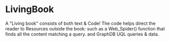 # LivingBook
A "Living book" consists of both text &amp; Code! The code helps direct the reader to Resources outside the book: such as a Web_Spider() function that finds all the content matching a query. and GraphDB UQL queries &amp; data.
